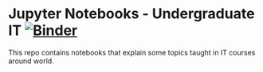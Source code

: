 # Jupyter Notebooks - Undergraduate IT [![Binder](https://mybinder.org/badge_logo.svg)](https://mybinder.org/v2/gh/gegen07/jupyter-notebooks-undergrad/HEAD?filepath=notebooks)
This repo contains notebooks that explain some topics taught in IT courses around world.
